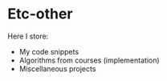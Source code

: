 # Etc-other

Here I store:
* My code snippets
* Algorithms from courses (implementation) 
* Miscellaneous projects